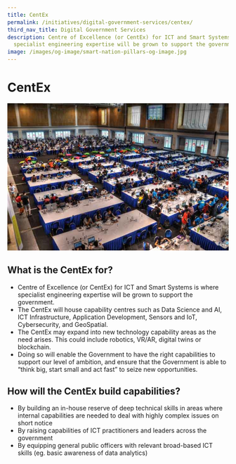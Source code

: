 ```yaml
---
title: CentEx
permalink: /initiatives/digital-government-services/centex/
third_nav_title: Digital Government Services
description: Centre of Excellence (or CentEx) for ICT and Smart Systems is where
  specialist engineering expertise will be grown to support the government.
image: /images/og-image/smart-nation-pillars-og-image.jpg
---
```


# CentEx
![CentEx](/images/initiatives/centex.jpg)

## What is the CentEx for?

-   Centre of Excellence (or CentEx) for ICT and Smart Systems is where specialist engineering expertise will be grown to support the government.
-   The CentEx will house capability centres such as Data Science and AI, ICT Infrastructure, Application Development, Sensors and IoT, Cybersecurity, and GeoSpatial.
-   The CentEx may expand into new technology capability areas as the need arises. This could include robotics, VR/AR, digital twins or blockchain.
-   Doing so will enable the Government to have the right capabilities to support our level of ambition, and ensure that the Government is able to “think big, start small and act fast” to seize new opportunities.

## How will the CentEx build capabilities?

-   By building an in-house reserve of deep technical skills in areas where internal capabilities are needed to deal with highly complex issues on short notice
-   By raising capabilities of ICT practitioners and leaders across the government
-   By equipping general public officers with relevant broad-based ICT skills (eg. basic awareness of data analytics)
